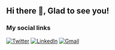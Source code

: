 ## Hi there 👋, Glad to see you! &nbsp;

### My social links

[![Twitter](https://img.shields.io/badge/Twitter-1DA1F2?style=for-the-badge&logo=twitter&logoColor=white)](https://twitter.com/@BettJesse)
[![LinkedIn](https://img.shields.io/badge/LinkedIn-0077B5?style=for-the-badge&logo=linkedin&logoColor=white)](https://www.linkedin.com/in/jesse-bett-74b3411a7/)
[![Gmail](https://img.shields.io/badge/Gmail-D14836?style=for-the-badge&logo=gmail&logoColor=white)](mailto:jessekip21@gmail.com)



